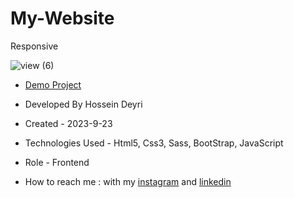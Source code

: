 # My-Website
Responsive

![view (6)](https://github.com/hossein-deyri/My-Website/assets/136192436/64223f82-2e14-408b-b289-28e108f2e5bc)

- [Demo Project]()

- Developed By Hossein Deyri

- Created - 2023-9-23

- Technologies Used - Html5, Css3, Sass, BootStrap, JavaScript

- Role - Frontend

- How to reach me : with my [instagram](https://www.instagram.com/hossein.deyri_web) and [linkedin](https://www.linkedin.com/in/hossein-deyri)

